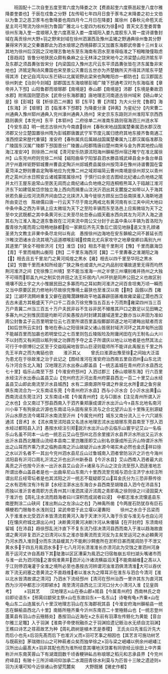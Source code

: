 <!-- { "loadSidebar": true } -->
　　班固配十二次自奎五度至胃六度为降娄之次【费直起奎六度蔡邕起奎八度尔雅降娄奎娄也】于辰在戍鲁之分野【左传昭七年四月日食于豕韦之末降娄之初士文伯以为鲁卫之恶卫豕韦也鲁降娄也周四月今二月日在降娄】属徐州【春秋元命苞天氐星主司弓弩流为徐州别为鲁国广雅北斗七星四为权权为徐州】晋天文志奎娄胃鲁徐州东海入奎一度琅琊入奎六度髙宻入娄一度城阳入娄九度胶东入胃一度诗谱鲁封域在禹贡徐州大野羽之野宋封域在徐州泗濵西及豫州孟猪之野通典徐州鲁其分野兼得宋齐吴之交秦置郡此为泗水琅琊之西境薛郡汉又加置东海郡武帝置十三州复以其地为徐州后汉因之汉地理志鲁地东至东海南有泗水至淮得临淮之下相睢陵僮取虑【音趋闾】皆鲁分地狭民众颇有桑麻之业无林泽之饶宋地今之沛梁楚山阳济隂东平及东郡之须昌夀张皆宋分【内梁国应入豫州志尺云东平须昌夀张皆在济东属鲁非宋地也】济隂定陶诗风曹国也宋至景公灭曹后五世亦为齐楚魏所灭齐得其济隂东平楚得其沛【史记自鸿沟以东芒砀以北属钜野此梁宋也陶睢阳亦一都防也】后汉郡国志徐州刺史【治剡今剡城】部郡国五东海琅琊彭城广陵下邳通考汉时为东海临淮【章帝并入下邳】山阳鲁郡而琅琊郡【南境是】泰山郡【南境是】沛郡【东境是秦故泗水郡】附焉国则楚泗水【武帝分东海郡置】唐地理志河南道古徐州域宋【砀山单父是】徐【彭城】宿【析徐泗二州置】郓【东平】曹【济隂】为大火分兖【鲁郡】海【东海】沂【琅琊】泗【临淮本下邳郡】为降娄分濠【钟离】为星纪分【内宋曹二州通典入豫州郓州通典入兖州濠州通典入扬州】宋史京东东路则沂州淮阳军京西西路则袭庆【本兖州】东平【本郓州】二府徐单二州淮南东路则宿海泗三州涟水军【今安东县】明一统志古徐州为今南直徐州【春秋宋地战国属楚秦属泗水郡汉改沛郡又分立楚国置徐州隋为彭城郡唐置武宁军节度元属归徳府其地东接齐鲁南通冮准西控梁宋歴代重镇】淮安府【春秋属呉后属越战国属楚秦属九江郡汉属临准郡及广陵国东汉属广陵郡下邳国晋分广陵置山阳郡隋唐曰楚州南宋与金为界其地控山阻海江准安冲】则徐扬二州域【清河安乐防源沭阳海州贑榆邳州宿迁睢宁在准北属徐州】山东兖州府则兖徐二州域【嵫阳曲阜宁阳邹县泗水滕县城武峄县金乡鱼台单县济宁州嘉祥钜野郓城曹州曹县定陶沂州郯城费县属徐州按菏泽在豫州诗谱曹国在雷夏菏泽之野则曹县定陶等地应为兖豫二州之域郑端简云曹州南境是徐州郑又以青州府之莒州沂水日照安丘诸城蒙隂属徐州】于慎行曰余览古图经北纪诸山负地络之隂并太行王屋东逾常山至医无闾而止南纪诸山负地络之阳连桐栢熊耳入于瓯越江淮河济东下如建瓴矣岱宗独立海上西向而揖羣山汶洸沂泗出其支麓旋之如带以入于海其状若负扆云徃河流燕齐间由岱之北挟济入海今徙徐方顾反出岱岳南挟淮入海斯地道所由变迁也　陈继儒曰唐一行云天下尽于南北两戒北有黄河南有长江夹中间大地曰中条中条之西为丰镐上应太微垣为天下之至险丰镐而东至洛邑上应紫微垣为天下之至中文武既都之其中条黄河长江夹至尽处忽泰山插天截水西向其左为河济入海之道其右为江淮入海之道东鲁政在江河夹流中周公又分封于此盖中条以丰镐为首洛阳为腹青徐为尾而周公晓畅地脉都拾一家厥后齐先灭鲁后亡固见地脉逺又生孔顔诸圣贤为文教主非果中条尽龙何以有此　愚按徐州边海地在安东贑榆之间不甚延长而汴睢汶泗诸水合流其境乃运道襟喉彭城控南北尤兵家攻守之地章俊卿曰禹别九州其道里广狭全不相侔济河【兖】淮岱【徐】相去不能千里荆河【豫】千里而嬴海岱【青】千里而缩荆山衡阳【荆】二千里东海西河【冀】二千里夀春之淮潮阳之海【】相去且五千里龙门之黄河炖煌之黒水【雍】相去以四千里至华阳之黒水【梁】穷数千里而未知所经是广狭之殊也或谓九州之内品别坟壤故道里无得而均然荆河淮济之间【兖徐豫三州境】至不能当淮海一州之半使三州壤别难并扬州之大独不可得而耶盖九州之制实仿井田之法王圻居内八州环拱是同养公田之义也故区别境壤不因土宇之大小惟据民田之多寡而均之耳如荆河淮济之间百舎坦夷万顷一瞬而又当中原要区民力修地利尽故徐兖豫境土最狭也至淮汉以南【荆】函劔以西【雍梁】江湖环流闗岭重复又僻在遐陬濶踈稼政平地盖寡辟田甚难故雍梁最辽濶也西汉去古未逺方其极盛天下户口千二百余万徐兖豫当五百五十万而荆雍梁四州当三百万户青冀二州当三百五十万户夫民非谷不生谷非民不殖推其戸口之数足以见田畴之多寡九州之别惟民田是均断可识矣愚按古时封建其疆域道里之数亦当以井田为准如周公封鲁孟子云百里明堂位云七百里所谓百里盖指鄼鄙郊遂之地可建畮出赋者而言【如后世所云实封】鲁地在泰山之阳徂徕梁父诸山皆居封域济河环之其井甸所出固不能越百里而加嬴也若明堂位之七百里则包丘陵阪险及附庸闲田在内王制名山大川不以封而又有闲田以眡列侯之功罪而予夺之孟子所谓庆以地让以地者是也然其法止可行于中原博衍之区至于交益瓯闽地皆崇山巨浸则载师所不能详此禹服五千里之外先王半弃之而为夷貊也欤
　　淮沂其乂
　　曾氏曰淮源出豫至徐之间始大泛滥为患尤在于徐故淮之治于此记之【图经淮河在淮安府治西南五里自泗州山东北流与汴河合东北入海】汉地理志沂水出泰山郡盖县【一统志盖城在青州府沂水县西北七十里】临乐山南至下邳【今淮安府邳州】入泗过郡三【泰山琅琊东海】行六百里水经注沂水出泰山盖县艾山【兖州府志沂河出青州府蒙县西北一百二十里艾山水经盖县艾山即此南流至沂水县城西】水有二源南源所导谓之柞泉北水所谓之鱼穷泉俱东南流合为一又东南迳东莞【今青州府沂水县】西与小沂水合【小沂水出黄山西南流迳东莞注沂】又东南迳隂【今属青州府】北与□崮水【注见青州所谓入沂之水也】合又南过下邳县西南入于泗齐乗郑康成谓沂水出沂山今县东北地名南河川小阜下有狗泉此沂源也东南迳马头固有泉东流与之合北望沂山五十里殊无别源疑沂山水原古流今竭耳沂水南流至沂州【今属兖州府】城东又南分流入三十六穴湖东通沭【音术】水【沭水南至沭阳县又名涟水地理志沭水出琅琊东莞县南至下邳入泗水经过都阳县入沂】愚按水经注引郑説沂水出沂山亦云临乐山寰宇记艾山一名临乐山名虽不同本一山也一统志云艾山在邳州北百余里接沂水县界沂水所出又云沂水出沂水县西北雕厓山流经本县南二里岂雕厓即艾山别名欤康成所云沂山特谓沂水所出之山耳而齐乘乃求之临朐县南之沂山故疑沂山水源今竭实未必然也金氏祥曰徐之水以沂名者不一其出今兖州泗水县尼丘山过鲁城南入泗者曾防浴沂之沂也今海州沭阳县有沂河口周礼沂沭之沂也出沂州新泰县【今沂水县】艾山西南入泗者最大此禹贡之沂也按今沂水一出沂水县艾山会沂诸泉与沂山之汶合流至邳入泗逹淮地志所谓出泰山盖县者是也一出曲阜尼山东南六十里西流至兖城与泗合注济宁水经注所谓出尼丘经雩坛者是也其沭阳之沂一统志不载疑即艾山耳金氏分为三恐非蔡传徐之水有泗有汶有汴有漷【水经注漷水出东海合乡县西南至胡陵县入泗今在沛县东】而独以淮沂言者周职方氏青州其川淮泗其浸沂沭周之青即禹之徐则徐之川浸固莫大于淮沂也【周礼注水流而趋海者曰川深积而成润者曰浸】　中都志淮水流懐逺县东南歴荆涂二山硖间【淮出荆山之左涂山之右】乃神禹所凿【今两崖石防犹存有巨石横梗若门限毎冬水浅则见】梁武帝尝于此立堰以灌夀阳
　　徐州之水合于吕梁而入于淮淮水北受泗沂本皆清流若黄河入海于天津汴河入海于乐安与淮无与也自沁河【在懐庆府城北源出沁州】决断黄河黄河决断汴河从朱僊镇【在开封府】东溃南经留城【在沛县】趋徐邳乱洸汴直下不复东流乃径决清河县西而南入于淮以趋海故直谓之黄河非复泗沂之旧清河以东之淮亦皆黄流而支河反为主矣至运河之水必頼黄河乃河水西入淮则分而东流益缓其力不能刷沙闗套所在淤积日甚而尾闾防于不泄又黄水多于四五月鳯泗水多于七八月河长溃淮淮长亦溃河此为交蚀之害泗州河身髙于运河丈许自髙趋下其陡激以区区漕渠为鳯泗之归宿毎崩五坝扫湖头嘴诸市而与淮一此为泗河独之害倘淮黄并泗沂沁汴诸流横益滔天不能南越维之髙以入于江则停泗淹灌于全淮之境所必至也愚按古河辨谓河浊淮泗俱清清淮大可以吞伏故下流无阏塞之患黄流之不直趋维者以淮水为之障耳沂在淮东与泗合今清河【淮以北水皆清故谓之清河】乃泗水下流经邳州【清河在邳州治西一里许其东为直河其西为沙河中都志沙河即颍水】南至清河县西北三汊河口分大小清河入淮【见皇舆考】
　　羽其艺
　　汉地理志山在泰山郡隂县【今属青州府】西南林氏之竒曰即论语东【邢昺曰颛臾主祭山在东故曰东一名东山】诗奄有龟齐乗山在龟山东二山连属长八十里汉地理志羽山在东海郡祝其县【今淮安府海州贑榆县一统志在贑榆县西北八十里】南鲧所殛齐乗今沂州东南百二十里殛鲧山也【一统志登州蓬莱县有羽山亦云殛鲧处】愚按羽山近海在之东前有羽潭左传鲧化为黄能【音台尔雅三足鼈】入于羽渊【淮南子帝使祝融杀之于羽渊拾遗记鲧治水无绩自沈羽渊】王樵曰诗艺之荏菽故艺为种【周礼疏树是植木艺是黍稷】　王氏炎曰先淮后沂先大而后小也先后羽先髙而后下也淮沂乂而羽可艺事之相因也【其艺言可施功树艺与既萟别】茅瑞徴曰山之可种萟者众矣而独举徐之羽与梁之岷嶓以例余州岷嶓江汉所出山最髙大羽非其配也而为淮所经意其壤地沃饶畧有同欤经云徐田上中齐乘称沂州东南芙蓉山下有湖溉田数千顷香粳钟畆古称琅琊之稻元和志承县界【今兖州府峄县】有陂十三所沂峄间仰泇承二水溉田青徐水利莫与为匹皆十三陂之遗迹则羽为沃壤可知今近徐诸山弥望荒麓矣
　　大野既猪【猪史作都】
